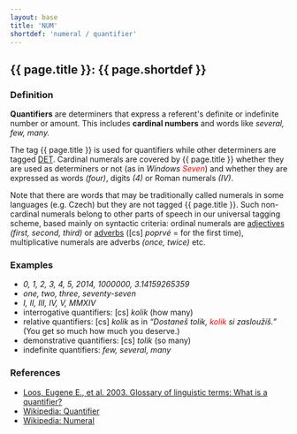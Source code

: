 ```yaml
---
layout: base
title: 'NUM'
shortdef: 'numeral / quantifier'
---
```


## {{ page.title }}: {{ page.shortdef }}

### Definition

**Quantifiers** are determiners that express a referent's definite or indefinite number or amount. This includes **cardinal numbers** and words like _several, few, many._

The tag {{ page.title }} is used for quantifiers while other determiners are tagged <a href="DET.html">DET</a>. Cardinal numerals are covered by {{ page.title }} whether they are used as determiners or not (as in _Windows <span style='color:red'>Seven</span>_) and whether they are expressed as words _(four)_, digits _(4)_ or Roman numerals _(IV)_.

Note that there are words that may be traditionally called numerals in some languages (e.g. Czech) but they are not tagged {{ page.title }}. Such non-cardinal numerals belong to other parts of speech in our universal tagging scheme, based mainly on syntactic criteria: ordinal numerals are <a href="ADJ.html">adjectives</a> _(first, second, third)_ or <a href="ADV.html">adverbs</a> ([cs] _poprvé_ = for the first time), multiplicative numerals are adverbs _(once, twice)_ etc.

### Examples

* _0, 1, 2, 3, 4, 5, 2014, 1000000, 3.14159265359_
* _one, two, three, seventy-seven_
* _I, II, III, IV, V, MMXIV_
* interrogative quantifiers: [cs] _kolik_ (how many)
* relative quantifiers: [cs] _kolik_ as in _“Dostaneš tolik, <span style='color:red'>kolik</span> si zasloužíš.”_ (You get so much how much you deserve.)
* demonstrative quantifiers: [cs] _tolik_ (so many)
* indefinite quantifiers: _few, several, many_

### References

* <a href="http://www-01.sil.org/linguistics/GlossaryOfLinguisticTerms/WhatIsAQuantifier.htm">Loos, Eugene E., et al. 2003. Glossary of linguistic terms: What is a quantifier?</a>
* <a href="http://en.wikipedia.org/wiki/Quantifier_%28linguistics%29">Wikipedia: Quantifier</a>
* <a href="http://en.wikipedia.org/wiki/Numeral_%28linguistics%29">Wikipedia: Numeral</a>
